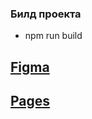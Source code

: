 ### Билд проекта

- npm run build

## [Figma](<https://www.figma.com/file/N1cdfOzUwN3acg7GJ4wpD2/Mercury-(Copy)?type=design&node-id=775-34595&mode=design&t=QcNZsaH9an4oB31N-0>)

## [Pages]()
